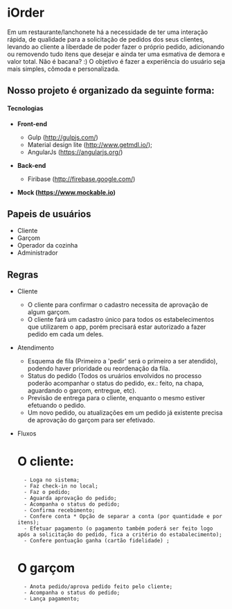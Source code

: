 # iOrder
Em um restaurante/lanchonete há a necessidade de ter uma interação rápida, de qualidade para a solicitação de pedidos dos seus clientes, levando ao cliente a liberdade de poder fazer o próprio pedido, adicionando ou removendo tudo itens que desejar e ainda ter uma esmativa de demora e valor total. Não é bacana? :)
O objetivo é fazer a experiência do usuário seja mais simples, cômoda e personalizada.

## Nosso projeto é organizado da seguinte forma:

#### Tecnologias

* **Front-end**
  - Gulp (http://gulpjs.com/)
  - Material design lite (http://www.getmdl.io/);
  - AngularJs (https://angularjs.org/)

* **Back-end**
	- Firibase (http://firebase.google.com/)

* **Mock (https://www.mockable.io)**

## Papeis de usuários

- Cliente
- Garçom
- Operador da cozinha
- Administrador

## Regras

- Cliente
	- O cliente para confirmar o cadastro necessita de aprovação de algum garçom.
	- O cliente fará um cadastro único para todos os estabelecimentos que utilizarem o app, porém precisará estar autorizado a fazer pedido em cada um deles.

- Atendimento
	- Esquema de fila (Primeiro a 'pedir' será o primeiro a ser atendido), podendo haver prioridade ou reordenação da fila.
	- Status do pedido (Todos os uruários envolvidos no processo poderão acompanhar o status do pedido, ex.: feito, na chapa, aguardando o garçom, entregue, etc).
	- Previsão de entrega para o cliente, enquanto o mesmo estiver efetuando o pedido.
	- Um novo pedido, ou atualizações em um pedido já existente precisa de aprovação do garçom para ser efetivado.

- Fluxos

	# O cliente:
		- Loga no sistema;
		- Faz check-in no local;
		- Faz o pedido;
		- Aguarda aprovação do pedido;
		- Acompanha o status do pedido;
		- Confirma recebimento;
		- Confere conta * Opção de separar a conta (por quantidade e por itens);
		- Efetuar pagamento (o pagamento também poderá ser feito logo após a solicitação do pedido, fica a critério do estabalecimento);
		- Confere pontuação ganha (cartão fidelidade) ;

	# O garçom
		- Anota pedido/aprova pedido feito pelo cliente;
		- Acompanha o status do pedido;
		- Lança pagamento;




